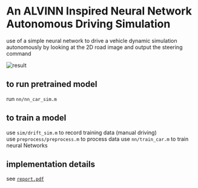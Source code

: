 # An ALVINN Inspired Neural Network Autonomous Driving Simulation

use of a simple neural network to drive a vehicle dynamic simulation autonomously by looking at the 2D road image and output the steering command

![result](/./results/nn-drive-4.gif)

## to run pretrained model
run `nn/nn_car_sim.m`

## to train a model
use `sim/drift_sim.m` to record training data (manual driving)  
use `preprocess/preprocess.m` to process data
use `nn/train_car.m` to train neural Networks

## implementation details
see [`report.pdf`](/./report.pdf)
